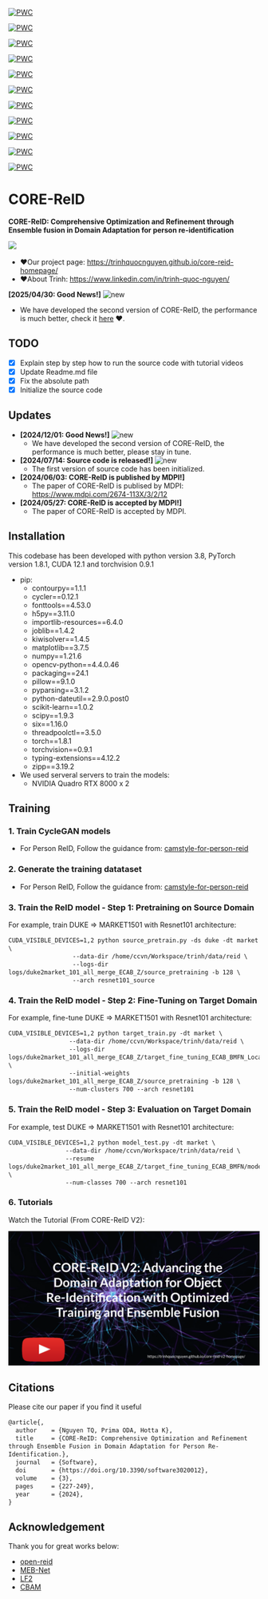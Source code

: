 [![PWC](https://img.shields.io/endpoint.svg?url=https://paperswithcode.com/badge/core-reid-comprehensive-optimization-and/unsupervised-domain-adaptation-on-cuhk03-to-1)](https://paperswithcode.com/sota/unsupervised-domain-adaptation-on-cuhk03-to-1?p=core-reid-comprehensive-optimization-and)

[![PWC](https://img.shields.io/endpoint.svg?url=https://paperswithcode.com/badge/core-reid-comprehensive-optimization-and/unsupervised-domain-adaptation-on-cuhk03-to)](https://paperswithcode.com/sota/unsupervised-domain-adaptation-on-cuhk03-to?p=core-reid-comprehensive-optimization-and)

[![PWC](https://img.shields.io/endpoint.svg?url=https://paperswithcode.com/badge/core-reid-comprehensive-optimization-and/unsupervised-person-re-identification-on-1)](https://paperswithcode.com/sota/unsupervised-person-re-identification-on-1?p=core-reid-comprehensive-optimization-and)

[![PWC](https://img.shields.io/endpoint.svg?url=https://paperswithcode.com/badge/core-reid-comprehensive-optimization-and/unsupervised-person-re-identification-on-3)](https://paperswithcode.com/sota/unsupervised-person-re-identification-on-3?p=core-reid-comprehensive-optimization-and)

[![PWC](https://img.shields.io/endpoint.svg?url=https://paperswithcode.com/badge/core-reid-comprehensive-optimization-and/unsupervised-domain-adaptation-on-duke-to)](https://paperswithcode.com/sota/unsupervised-domain-adaptation-on-duke-to?p=core-reid-comprehensive-optimization-and)

[![PWC](https://img.shields.io/endpoint.svg?url=https://paperswithcode.com/badge/core-reid-comprehensive-optimization-and/unsupervised-domain-adaptation-on-duke-to-1)](https://paperswithcode.com/sota/unsupervised-domain-adaptation-on-duke-to-1?p=core-reid-comprehensive-optimization-and)

[![PWC](https://img.shields.io/endpoint.svg?url=https://paperswithcode.com/badge/core-reid-comprehensive-optimization-and/unsupervised-person-re-identification-on)](https://paperswithcode.com/sota/unsupervised-person-re-identification-on?p=core-reid-comprehensive-optimization-and)

[![PWC](https://img.shields.io/endpoint.svg?url=https://paperswithcode.com/badge/core-reid-comprehensive-optimization-and/unsupervised-person-re-identification-on-2)](https://paperswithcode.com/sota/unsupervised-person-re-identification-on-2?p=core-reid-comprehensive-optimization-and)

[![PWC](https://img.shields.io/endpoint.svg?url=https://paperswithcode.com/badge/core-reid-comprehensive-optimization-and/unsupervised-domain-adaptation-on-market-to-6)](https://paperswithcode.com/sota/unsupervised-domain-adaptation-on-market-to-6?p=core-reid-comprehensive-optimization-and)

[![PWC](https://img.shields.io/endpoint.svg?url=https://paperswithcode.com/badge/core-reid-comprehensive-optimization-and/unsupervised-domain-adaptation-on-market-to)](https://paperswithcode.com/sota/unsupervised-domain-adaptation-on-market-to?p=core-reid-comprehensive-optimization-and)

[![PWC](https://img.shields.io/endpoint.svg?url=https://paperswithcode.com/badge/core-reid-comprehensive-optimization-and/unsupervised-domain-adaptation-on-market-to-1)](https://paperswithcode.com/sota/unsupervised-domain-adaptation-on-market-to-1?p=core-reid-comprehensive-optimization-and)

# CORE-ReID
**CORE-ReID: Comprehensive Optimization and Refinement through Ensemble fusion in Domain Adaptation for person re-identification**

<img src="resource\people_dance.gif" width="500" />

- ❤️Our project page: https://trinhquocnguyen.github.io/core-reid-homepage/
- ❤️About Trinh: https://www.linkedin.com/in/trinh-quoc-nguyen/

**[2025/04/30: Good News!]** ![new](https://img.alicdn.com/imgextra/i4/O1CN01kUiDtl1HVxN6G56vN_!!6000000000764-2-tps-43-19.png)    

* We have developed the second version of CORE-ReID, the performance is much better, check it [here](https://github.com/TrinhQuocNguyen/CORE-ReID-V2) ❤️.

## TODO
- [X] Explain step by step how to run the source code with tutorial videos
- [X] Update Readme.md file
- [X] Fix the absolute path
- [X] Initialize the source code

## Updates
- **[2024/12/01: Good News!]** ![new](https://img.alicdn.com/imgextra/i4/O1CN01kUiDtl1HVxN6G56vN_!!6000000000764-2-tps-43-19.png)
    * We have developed the second version of CORE-ReID, the performance is much better, please stay in tune.
- **[2024/07/14: Source code is released!]** ![new](https://img.alicdn.com/imgextra/i4/O1CN01kUiDtl1HVxN6G56vN_!!6000000000764-2-tps-43-19.png)
    * The first version of source code has been initialized.
- **[2024/06/03: CORE-ReID is published by MDPI!]**
    * The paper of CORE-ReID is publised by MDPI: https://www.mdpi.com/2674-113X/3/2/12 
- **[2024/05/27: CORE-ReID is accepted by MDPI!]**
    * The paper of CORE-ReID is accepted by MDPI.

## Installation
This codebase has been developed with python version 3.8, PyTorch version 1.8.1, CUDA 12.1 and torchvision 0.9.1
- pip:
    - contourpy==1.1.1
    - cycler==0.12.1
    - fonttools==4.53.0
    - h5py==3.11.0
    - importlib-resources==6.4.0
    - joblib==1.4.2
    - kiwisolver==1.4.5
    - matplotlib==3.7.5
    - numpy==1.21.6
    - opencv-python==4.4.0.46
    - packaging==24.1
    - pillow==9.1.0
    - pyparsing==3.1.2
    - python-dateutil==2.9.0.post0
    - scikit-learn==1.0.2
    - scipy==1.9.3
    - six==1.16.0
    - threadpoolctl==3.5.0
    - torch==1.8.1
    - torchvision==0.9.1
    - typing-extensions==4.12.2
    - zipp==3.19.2
- We used serveral servers to train the models:
    - NVIDIA Quadro RTX 8000 x 2


## Training 
### 1. Train CycleGAN models
- For Person ReID, Follow the guidance from: [camstyle-for-person-reid](https://github.com/TrinhQuocNguyen/camstyle-for-person-reid)
### 2. Generate the training datataset
- For Person ReID, Follow the guidance from: [camstyle-for-person-reid](https://github.com/TrinhQuocNguyen/camstyle-for-person-reid)
### 3. Train the ReID model - Step 1: Pretraining on Source Domain
For example, train DUKE => MARKET1501 with Resnet101 architecture:
```
CUDA_VISIBLE_DEVICES=1,2 python source_pretrain.py -ds duke -dt market \
                  --data-dir /home/ccvn/Workspace/trinh/data/reid \ 
                  --logs-dir logs/duke2market_101_all_merge_ECAB_Z/source_pretraining -b 128 \
                  --arch resnet101_source
```
### 4. Train the ReID model - Step 2: Fine-Tuning on Target Domain
For example, fine-tune DUKE => MARKET1501 with Resnet101 architecture:
```
CUDA_VISIBLE_DEVICES=1,2 python target_train.py -dt market \
                 --data-dir /home/ccvn/Workspace/trinh/data/reid \
                 --logs-dir logs/duke2market_101_all_merge_ECAB_Z/target_fine_tuning_ECAB_BMFN_Local_Loss \
                 --initial-weights logs/duke2market_101_all_merge_ECAB_Z/source_pretraining -b 128 \
                 --num-clusters 700 --arch resnet101
```
### 5. Train the ReID model - Step 3: Evaluation on Target Domain
For example, test DUKE => MARKET1501 with Resnet101 architecture:
```
CUDA_VISIBLE_DEVICES=1,2 python model_test.py -dt market \
                --data-dir /home/ccvn/Workspace/trinh/data/reid \
                --resume logs/duke2market_101_all_merge_ECAB_Z/target_fine_tuning_ECAB_BMFN/model_best.pth.tar \
                --num-classes 700 --arch resnet101
```
### 6. Tutorials
Watch the Tutorial (From CORE-ReID V2):

[![Watch the Tutorial](resource/youtube.png)](https://youtu.be/bVyPntMedLQ)

## Citations
Please cite our paper if you find it useful
```
@article{,
  author    = {Nguyen TQ, Prima ODA, Hotta K},
  title     = {CORE-ReID: Comprehensive Optimization and Refinement through Ensemble Fusion in Domain Adaptation for Person Re-Identification.},
  journal   = {Software},
  doi       = {https://doi.org/10.3390/software3020012},
  volume    = {3},
  pages     = {227-249},
  year      = {2024},
}
```

## Acknowledgement
Thank you for great works below:
- [open-reid](https://github.com/Cysu/open-reid)
- [MEB-Net](https://github.com/YunpengZhai/MEB-Net)
- [LF2](https://github.com/DJEddyking/LF2)
- [CBAM](https://github.com/luuuyi/CBAM.PyTorch)
